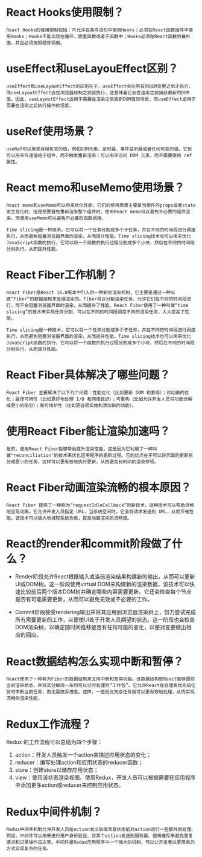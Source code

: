 # React Hooks使用限制？
```
React Hooks的使用限制包括：不允许在条件语句中使用Hooks；必须在React函数组件中使用Hooks；Hooks不能出现在循环、嵌套函数或者子函数中；Hooks必须在React函数的最外面，并且必须按照顺序调用。
```

# useEffect和useLayouEffect区别？
```
useEffect和useLayoutEffect的区别在于，useEffect会在所有的DOM变更之后才执行，而useLayoutEffect会在浏览器绘制之前就执行，这意味着它会在渲染之前捕获最新的DOM值。因此，useLayoutEffect适用于需要在渲染之前更新DOM值的场景，而useEffect适用于需要在渲染之后执行操作的场景。
```

# useRef使用场景？
```
useRef可以用来存储可变的值，例如DOM元素、定时器、事件监听器或者任何可变的值。它也可以用来传递值给子组件，而不触发重新渲染；可以用来访问 DOM 元素，而不需要使用 ref 属性。
```

# React memo和useMemo使用场景？
```
React memo和useMemo可以用来优化性能，它们的使用场景主要是当组件的props或者state发生变化时，但是想要避免重新渲染整个组件时。使用React memo可以避免不必要的组件渲染，而使用useMemo可以避免不必要的函数调用。

Time slicing是一种技术，它可以将一个任务分割成多个子任务，并在不同的时间段进行调度执行，从而避免阻塞浏览器界面的渲染，从而提升性能。Time slicing技术也可以用来优化JavaScript函数的执行，它可以将一个函数的执行过程分割成多个小块，然后在不同的时间段分别执行，从而提升性能。
```

# React Fiber工作机制？
```
React Fiber是React 16.0版本中引入的一种新的渲染机制，它主要是通过一种叫做“Fiber”的数据结构来处理渲染的。Fiber可以分割渲染任务，允许它们在不同的时间段进行，而不会阻塞浏览器界面的渲染，从而提升了性能。React Fiber使用了一种叫做“time slicing”的技术来实现任务分割，可以在不同的时间段调度不同的渲染任务，大大提高了性能。

Time slicing是一种技术，它可以将一个任务分割成多个子任务，并在不同的时间段进行调度执行，从而避免阻塞浏览器界面的渲染，从而提升性能。Time slicing技术也可以用来优化JavaScript函数的执行，它可以将一个函数的执行过程分割成多个小块，然后在不同的时间段分别执行，从而提升性能。
```

# React Fiber具体解决了哪些问题？
```
React Fiber 主要解决了以下几个问题：性能优化（比如更新 DOM 和表现）；对动画的优化；最佳可用性（比如更好地处理 I/O 和网络延迟）；可重构（比如允许开发人员将功能分解成更小的部分）；和可维护性（比如更容易实施和添加新的功能）。
```

# 使用React Fiber能让渲染加速吗？
```
是的，使用React Fiber能够帮助提升渲染性能，这是因为它利用了一种叫做"reconciliation"的技术来优化应用程序的更新过程。它的优点在于可以将页面的更新拆分成更小的任务，这样可以更有效地执行更新，从而避免长时间的渲染停顿。
```

# React Fiber动画渲染流畅的根本原因？
```
React Fiber 提供了一种称为“requestIdleCallback”的新技术，这种技术可以帮助流畅地呈现动画。它允许开发人员指定 URL，当系统空闲时，它会将请求发送到 URL，从而节省性能。该技术可以极大地减轻系统负载，提高动画渲染的流畅度。
```

# React的render和commit阶段做了什么？
* Render阶段允许React根据输入或当前渲染结果构建新的输出，从而可以更新UI或DOM树。这一阶段使用virtual DOM来构建新的渲染数据，该技术可以快速比较前后两个版本DOM树并确定哪些内容需要更新。它还会检查每个节点是否有可能需要更新，从而可以避免无效或不必要的工作。

* Commit阶段接受rendering输出并将其应用到浏览器渲染树上，努力尝试完成所有需要更新的工作，以便使UI处于开发人员期望的状态。这一阶段也会检查DOM渲染树，以确定随时间推移是否有任何可能的变化，以便对变更做出相应的回应。

# React数据结构怎么实现中断和暂停？
```
React使用了一种称为Fiber的数据结构来支持中断和暂停功能。该数据结构使React能够跟踪当前渲染状态，并将其分解成一系列可以分时处理的“工作包”。它允许React在处理高优先级任务时中断当前任务，而无需放弃进度。这样，一些低优先级任务就可以更有效地处理，从而实现流畅的渲染性能。
```

# Redux工作流程？
Redux 的工作流程可以总结为四个步骤：
1. action：开发人员触发一个action来描述应用状态的变化；
2. reducer：编写处理action和应用状态的reducer函数；
3. store：创建store以储存应用状态；
4. view：使用该状态渲染视图。使用Redux，开发人员可以根据需要在应用程序中添加更多action或reducer来控制应用状态。

# Redux中间件机制？
```
Redux中间件机制允许开发人员在action发出后或改变状态前对action进行一些额外的处理。例如，中间件可以用来进行用户身份验证、将某个action发送到服务器、使用缓存来避免重复请求和记录操作日志等。中间件是Redux应用程序中一个强大的机制，可以让开发者以更简单的方式实现复杂的任务。
```